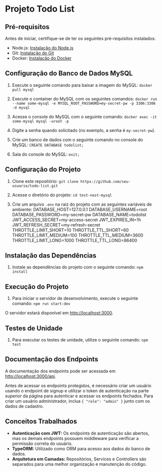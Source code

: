 # Projeto Todo List

## Pré-requisitos

Antes de iniciar, certifique-se de ter os seguintes pré-requisitos instalados:

- Node.js: [Instalação do Node.js](https://nodejs.org/)
- Git: [Instalação do Git](https://git-scm.com/)
- Docker: [Instalação do Docker](https://www.docker.com/)

## Configuração do Banco de Dados MySQL

1. Execute o seguinte comando para baixar a imagem do MySQL: 
`docker pull mysql`

2. Execute o container do MySQL com os seguintes comandos:
`docker run --name some-mysql -e MYSQL_ROOT_PASSWORD=my-secret-pw -p 3306:3306 -d mysql`

3. Acesse o console do MySQL com o seguinte comando:
`docker exec -it some-mysql mysql -uroot -p`

4. Digite a senha quando solicitado (no exemplo, a senha é `my-secret-pw`).

5. Crie um banco de dados com o seguinte comando no console do MySQL:
`CREATE DATABASE todolist;`

6. Saia do console do MySQL:
`exit;`

## Configuração do Projeto

1. Clone este repositório:
`git clone https://github.com/seu-usuario/todo-list.git`

2. Acesse o diretório do projeto:
`cd test-nest-mysql`

3. Crie um arquivo `.env` na raiz do projeto com as seguintes variáveis de ambiente:
DATABASE_HOST=127.0.0.1
DATABASE_USERNAME=root
DATABASE_PASSWORD=my-secret-pw
DATABASE_NAME=todolist
JWT_ACCESS_SECRET=my-access-secret
JWT_EXPIRES_IN=1h
JWT_REFRESH_SECRET=my-refresh-secret
THROTTLE_LIMIT_SHORT=10
THROTTLE_TTL_SHORT=60
THROTTLE_LIMIT_MEDIUM=100
THROTTLE_TTL_MEDIUM=3600
THROTTLE_LIMIT_LONG=1000
THROTTLE_TTL_LONG=86400

## Instalação das Dependências

1. Instale as dependências do projeto com o seguinte comando:
`npm install`

## Execução do Projeto

1. Para iniciar o servidor de desenvolvimento, execute o seguinte comando:
`npm run start:dev`

O servidor estará disponível em [http://localhost:3000](http://localhost:3000).

## Testes de Unidade

1. Para executar os testes de unidade, utilize o seguinte comando:
`npm test`

## Documentação dos Endpoints

A documentação dos endpoints pode ser acessada em [http://localhost:3000/api](http://localhost:3000/api).

Antes de acessar os endpoints protegidos, é necessário criar um usuário usando o endpoint de signup e utilizar o token de autenticação na parte superior da página para autenticar e acessar os endpoints fechados. Para criar um usuário administrador, inclua `{ "role": "admin" }` junto com os dados de cadastro.

## Conceitos Trabalhados

- **Autenticação com JWT:** Os endpoints de autenticação são abertos, mas os demais endpoints possuem middleware para verificar a permissão correta do usuário.
- **TypeORM:** Utilizado como ORM para acesso aos dados do banco de dados.
- **Arquitetura em Camadas:** Repositórios, Services e Controllers são separados para uma melhor organização e manutenção do código.
